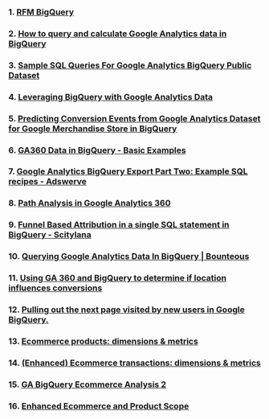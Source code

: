 ### 1. [RFM BigQuery](https://towardsdatascience.com/rfm-analysis-using-bigquery-ml-bfaa51b83086)

### 2. [How to query and calculate Google Analytics data in BigQuery](https://towardsdatascience.com/how-to-query-and-calculate-google-analytics-data-in-bigquery-cab8fc4f396)

### 3. [Sample SQL Queries For Google Analytics BigQuery Public Dataset](https://www.google.com/amp/s/analyticslog.com/blog/sample-sql-queries-for-google-analytics-bigquery-public-dataset%3fformat=amp)

### 4. [Leveraging BigQuery with Google Analytics Data](https://towardsdatascience.com/leveraging-bigquery-with-google-analytics-data-b6085d8415b)

### 5. [Predicting Conversion Events from Google Analytics Dataset for Google Merchandise Store in BigQuery](https://towardsdatascience.com/predicting-conversion-events-from-google-analytics-dataset-for-google-merchandise-store-in-bigquery-a9cfb3b6087e)

### 6. [GA360 Data in BigQuery - Basic Examples](https://stickler.de/en/information/data-analytics/ga360-data-in-bigquery-basic-examples)

### 7. [Google Analytics BigQuery Export Part Two: Example SQL recipes - Adswerve](https://adswerve.com/blog/google-analytics-bigquery-export-part-two-example-sql-recipes/)

### 8. [Path Analysis in Google Analytics 360](https://www.iglooanalytics.com/blog/path-analysis-in-google-analytics-360.html)

### 9. [Funnel Based Attribution in a single SQL statement in BigQuery - Scitylana](https://www.scitylana.com/2018/11/04/funnel-based-attribution-in-a-single-sql-statement-in-bigquery/)

### 10. [Querying Google Analytics Data In BigQuery | Bounteous](https://www.bounteous.com/insights/2016/02/11/querying-google-analytics-data-bigquery)

### 11. [Using GA 360 and BigQuery to determine if location influences conversions](https://www.searchlaboratory.com/2019/01/how-to-use-ga360-data-and-bigquerys-geography-functions-to-determine-if-proximity-to-a-physical-store-influences-online-user-behaviour/)

### 12. [Pulling out the next page visited by new users in Google BigQuery.](https://lastclick.city/pulling-out-the-next-page-visited-by-new-users-in-google-bigquery.html)

### 13. [Ecommerce products: dimensions & metrics](https://www.google.com/amp/s/www.ga4bigquery.com/ecommerce-products-dimensions-metrics-ua/amp/)

### 14. [(Enhanced) Ecommerce transactions: dimensions & metrics](https://www.google.com/amp/s/www.ga4bigquery.com/enhanced-ecommerce-transactions-dimensions-metrics-ua/amp/)

### 15. [GA BigQuery Ecommerce Analysis 2](https://www.kaggle.com/code/douglasl/ga-bigquery-ecommerce-analysis-2)

### 16. [Enhanced Ecommerce and Product Scope](https://scosco.github.io/learn-bigquery/google-analytics/eec.html)